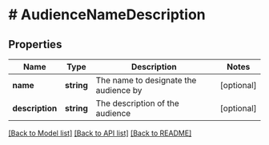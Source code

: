 # # AudienceNameDescription

## Properties

Name | Type | Description | Notes
------------ | ------------- | ------------- | -------------
**name** | **string** | The name to designate the audience by | [optional]
**description** | **string** | The description of the audience | [optional]

[[Back to Model list]](../../README.md#models) [[Back to API list]](../../README.md#endpoints) [[Back to README]](../../README.md)

